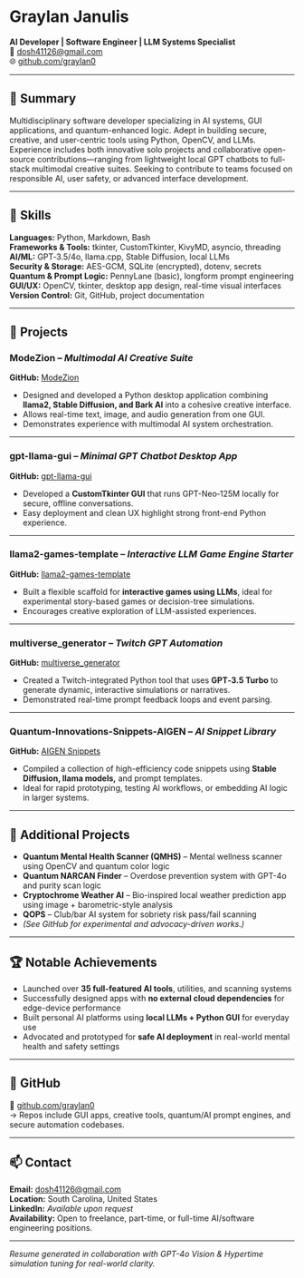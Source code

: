 # Graylan Janulis  
**AI Developer | Software Engineer | LLM Systems Specialist**  
📧 dosh41126@gmail.com  
🌐 [github.com/graylan0](https://github.com/graylan0)

---

## 🧠 Summary

Multidisciplinary software developer specializing in AI systems, GUI applications, and quantum-enhanced logic. Adept in building secure, creative, and user-centric tools using Python, OpenCV, and LLMs. Experience includes both innovative solo projects and collaborative open-source contributions—ranging from lightweight local GPT chatbots to full-stack multimodal creative suites. Seeking to contribute to teams focused on responsible AI, user safety, or advanced interface development.

---

## 💼 Skills

**Languages:** Python, Markdown, Bash  
**Frameworks & Tools:** tkinter, CustomTkinter, KivyMD, asyncio, threading  
**AI/ML:** GPT‑3.5/4o, llama.cpp, Stable Diffusion, local LLMs  
**Security & Storage:** AES-GCM, SQLite (encrypted), dotenv, secrets  
**Quantum & Prompt Logic:** PennyLane (basic), longform prompt engineering  
**GUI/UX:** OpenCV, tkinter, desktop app design, real-time visual interfaces  
**Version Control:** Git, GitHub, project documentation

---

## 🧩 Projects

### **ModeZion** – *Multimodal AI Creative Suite*  
**GitHub:** [ModeZion](https://github.com/graylan0/ModeZion)  
- Designed and developed a Python desktop application combining **llama2, Stable Diffusion, and Bark AI** into a cohesive creative interface.  
- Allows real-time text, image, and audio generation from one GUI.  
- Demonstrates experience with multimodal AI system orchestration.

---

### **gpt-llama-gui** – *Minimal GPT Chatbot Desktop App*  
**GitHub:** [gpt-llama-gui](https://github.com/graylan0/gpt-llama-gui)  
- Developed a **CustomTkinter GUI** that runs GPT-Neo‑125M locally for secure, offline conversations.  
- Easy deployment and clean UX highlight strong front-end Python experience.

---

### **llama2-games-template** – *Interactive LLM Game Engine Starter*  
**GitHub:** [llama2-games-template](https://github.com/graylan0/llama2-games-template)  
- Built a flexible scaffold for **interactive games using LLMs**, ideal for experimental story-based games or decision-tree simulations.  
- Encourages creative exploration of LLM-assisted experiences.

---

### **multiverse_generator** – *Twitch GPT Automation*  
**GitHub:** [multiverse_generator](https://github.com/graylan0/multiverse_generator)  
- Created a Twitch-integrated Python tool that uses **GPT‑3.5 Turbo** to generate dynamic, interactive simulations or narratives.  
- Demonstrated real-time prompt feedback loops and event parsing.

---

### **Quantum-Innovations-Snippets-AIGEN** – *AI Snippet Library*  
**GitHub:** [AIGEN Snippets](https://github.com/graylan0/Quantum-Innovations-Snippets-AIGEN)  
- Compiled a collection of high-efficiency code snippets using **Stable Diffusion, llama models,** and prompt templates.  
- Ideal for rapid prototyping, testing AI workflows, or embedding AI logic in larger systems.

---

## 🎯 Additional Projects

- **Quantum Mental Health Scanner (QMHS)** – Mental wellness scanner using OpenCV and quantum color logic  
- **Quantum NARCAN Finder** – Overdose prevention system with GPT-4o and purity scan logic  
- **Cryptochrome Weather AI** – Bio-inspired local weather prediction app using image + barometric-style analysis  
- **QOPS** – Club/bar AI system for sobriety risk pass/fail scanning  
- *(See GitHub for experimental and advocacy-driven works.)*

---

## 🏆 Notable Achievements

- Launched over **35 full-featured AI tools**, utilities, and scanning systems  
- Successfully designed apps with **no external cloud dependencies** for edge-device performance  
- Built personal AI platforms using **local LLMs + Python GUI** for everyday use  
- Advocated and prototyped for **safe AI deployment** in real-world mental health and safety settings

---

## 🪪 GitHub

🔗 [github.com/graylan0](https://github.com/graylan0)  
→ Repos include GUI apps, creative tools, quantum/AI prompt engines, and secure automation codebases.

---

## 📫 Contact

**Email:** dosh41126@gmail.com  
**Location:** South Carolina, United States  
**LinkedIn:** _Available upon request_  
**Availability:** Open to freelance, part-time, or full-time AI/software engineering positions.

---

_Resume generated in collaboration with GPT-4o Vision & Hypertime simulation tuning for real-world clarity._
